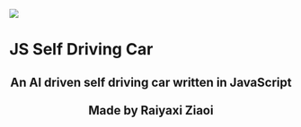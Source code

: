 <img src="https://i.imgur.com/lRzzpEU.png"></img>

# JS Self Driving Car

<div align="center"><h2>
    An AI driven self driving car written in JavaScript<br/></br>Made by Raiyaxi Ziaoi
</h2></div>
